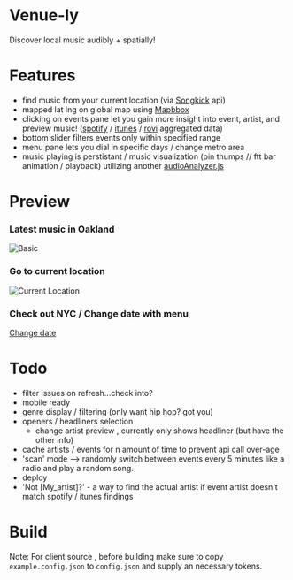 Venue-ly
=========

Discover local music audibly + spatially!



Features
=========
  - find music from your current location (via [Songkick](http://songkick.com) api)
  - mapped lat lng on global map using [Mapbbox](http://mapbox.com)
  - clicking on events pane let you gain more insight into event, artist, and preview music! ([spotify](http://spotify.com) / [itunes](http://itunes.com) / [rovi](http://developer.rovicorp.com/docs) aggregated data)
  - bottom slider filters events only within specified range
  - menu pane lets you dial in specific days / change metro area
  - music playing is perstistant / music visualization (pin thumps // ftt bar animation / playback) utilizing another [audioAnalyzer.js](https://github.com/cjm771/AudioAnalyzer.js) 
  

Preview
=======
### Latest music in Oakland
  ![Basic](http://g.recordit.co/lHyfQD7Rjn.gif)

### Go to current location
  ![Current Location](http://g.recordit.co/mWmnTshXNH.gif)

### Check out NYC / Change date with menu
  [Change date](http://g.recordit.co/nX6YSW523n.gif)

Todo
=====
  - filter issues on refresh...check into?
  - mobile ready
  - genre display / filtering (only want hip hop? got you)
  - openers / headliners selection 
    - change artist preview , currently only shows headliner (but have the other info)
  - cache artists / events for n amount of time to prevent api call over-age
  - 'scan' mode --> randomly switch between events every 5 minutes like a radio and play a random song. 
  - deploy
  - 'Not [My_artist]?' - a way to find the actual artist if event artist doesn't match spotify / itunes findings



Build
======
Note:
For client source , before building make sure to copy `example.config.json` to `config.json` and supply an necessary tokens.